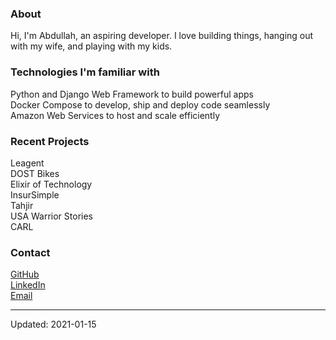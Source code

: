 ### About
Hi, I'm Abdullah, an aspiring developer. I love building things, hanging out with my wife, and playing with my kids.  

### Technologies I'm familiar with  
Python and Django Web Framework to build powerful apps  
Docker Compose to develop, ship and deploy code seamlessly  
Amazon Web Services to host and scale efficiently

### Recent Projects
Leagent  
DOST Bikes  
Elixir of Technology  
InsurSimple  
Tahjir  
USA Warrior Stories  
CARL  

### Contact
[GitHub](https://github.com/mabdullahabid)  
[LinkedIn](https://www.linkedin.com/in/mabdullahabid/)  
[Email](mailto:hi@mabdullahabid.com)

---

Updated: 2021-01-15
